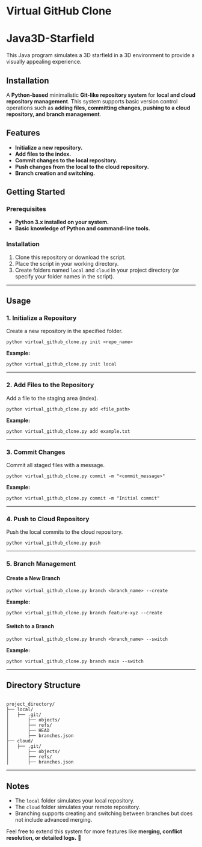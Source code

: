 <h1><b>Virtual GitHub Clone</b></h1>


<h1><b>Java3D-Starfield</b></h1>
<p>This Java program simulates a 3D starfield in a 3D environment to provide a visually appealing experience.</p>

<h2><b>Installation</b></h2>

<p>A <b>Python-based</b> minimalistic <b>Git-like repository system</b> for <b>local and cloud repository management</b>. This system supports basic version control operations such as <b>adding files, committing changes, pushing to a cloud repository, and branch management</b>.</p>

<h2><b>Features</b></h2>
<ul>
<li><b>Initialize a new repository.</b></li>
<li><b>Add files to the index.</b></li>
<li><b>Commit changes to the local repository.</b></li>
<li><b>Push changes from the local to the cloud repository.</b></li>
<li><b>Branch creation and switching.</b></li>
</ul>

<h2><b>Getting Started</b></h2>

<h3><b>Prerequisites</b></h3>
<ul>
<li><b>Python 3.x installed on your system.</b></li>
<li><b>Basic knowledge of Python and command-line tools.</b></li>
</ul>

<h3><b>Installation</b></h3>
<ol>
<li>Clone this repository or download the script.</li>
<li>Place the script in your working directory.</li>
<li>Create folders named <code>local</code> and <code>cloud</code> in your project directory (or specify your folder names in the script).</li>
</ol>

<hr>

<h2><b>Usage</b></h2>

<h3>1. Initialize a Repository</h3>
<p>Create a new repository in the specified folder.</p>
<pre><code>python virtual_github_clone.py init &lt;repo_name&gt;</code></pre>
<p><b>Example:</b></p>
<pre><code>python virtual_github_clone.py init local</code></pre>

<hr>

<h3>2. Add Files to the Repository</h3>
<p>Add a file to the staging area (index).</p>
<pre><code>python virtual_github_clone.py add &lt;file_path&gt;</code></pre>
<p><b>Example:</b></p>
<pre><code>python virtual_github_clone.py add example.txt</code></pre>

<hr>

<h3>3. Commit Changes</h3>
<p>Commit all staged files with a message.</p>
<pre><code>python virtual_github_clone.py commit -m "&lt;commit_message&gt;"</code></pre>
<p><b>Example:</b></p>
<pre><code>python virtual_github_clone.py commit -m "Initial commit"</code></pre>

<hr>

<h3>4. Push to Cloud Repository</h3>
<p>Push the local commits to the cloud repository.</p>
<pre><code>python virtual_github_clone.py push</code></pre>

<hr>

<h3>5. Branch Management</h3>

<h4>Create a New Branch</h4>
<pre><code>python virtual_github_clone.py branch &lt;branch_name&gt; --create</code></pre>
<p><b>Example:</b></p>
<pre><code>python virtual_github_clone.py branch feature-xyz --create</code></pre>

<h4>Switch to a Branch</h4>
<pre><code>python virtual_github_clone.py branch &lt;branch_name&gt; --switch</code></pre>
<p><b>Example:</b></p>
<pre><code>python virtual_github_clone.py branch main --switch</code></pre>

<hr>

<h2><b>Directory Structure</b></h2>
<pre><code>
project_directory/
├── local/
│   ├── .git/
│       ├── objects/
│       ├── refs/
│       ├── HEAD
│       ├── branches.json
├── cloud/
│   ├── .git/
│       ├── objects/
│       ├── refs/
│       ├── branches.json
</code></pre>

<hr>

<h2><b>Notes</b></h2>
<ul>
<li>The <code>local</code> folder simulates your local repository.</li>
<li>The <code>cloud</code> folder simulates your remote repository.</li>
<li>Branching supports creating and switching between branches but does not include advanced merging.</li>
</ul>

<p>Feel free to extend this system for more features like <b>merging, conflict resolution, or detailed logs.</b> 🚀</p>
